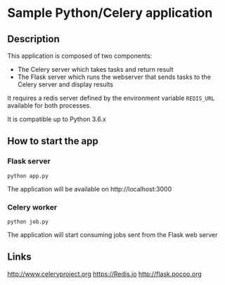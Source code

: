 # Sample Python/Celery application

## Description

This application is composed of two components:

  * The Celery server which takes tasks and return result
  * The Flask server which runs the webserver that sends tasks to the Celery
    server and display results

It requires a redis server defined by the environment variable `REDIS_URL`
available for both processes.

It is compatible up to Python 3.6.x

## How to start the app

### Flask server

```
python app.py
```

The application will be available on http://localhost:3000

### Celery worker

```
python job.py
```

The application will start consuming jobs sent from the Flask web server

## Links

http://www.celeryproject.org
https://Redis.io
http://flask.pocoo.org
